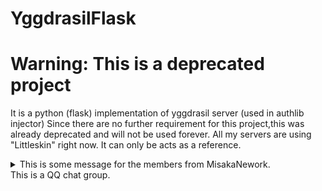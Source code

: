 # YggdrasilFlask

# Warning: This is a deprecated project

It is a python (flask) implementation of yggdrasil server (used in authlib injector)
Since there are no further requirement for this project,this was already deprecated and will not be used forever.
All my servers are using "Littleskin" right now.
It can only be acts as a reference.

<details>
<summary>This is some message for the members from MisakaNework.<br>This is a QQ chat group.</summary>
Hmm... this is T2 speaking.<br>
This project is originally acts as a self-implemented python version as yggdrasil in Python.<br>
Since this project is written by myself, <br>
I would have a better knowledge of my code and I can edit the code to achieve custom function such as the compatibility to a Flarum forum authentication system.<br>
However, some member might know, one of the manager come back,<br>
and shut the project down by defining this into a <span style="color: red">"useless project"</span> and give a very complicated solution (both on code and user) based on a php-based opensource project.<br>
Hence, this project is deprecated forever and only a few people know the existance of this project.
</details>
